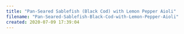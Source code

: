 ```yaml
---
title: "Pan-Seared Sablefish (Black Cod) with Lemon Pepper Aioli"
filename: "Pan-Seared-Sablefish-Black-Cod-with-Lemon-Pepper-Aioli"
created: 2020-07-09 17:39:04
---
```

